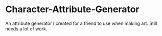 # Character-Attribute-Generator
An attribute generator I created for a friend to use when making art. Still needs a lot of work.
